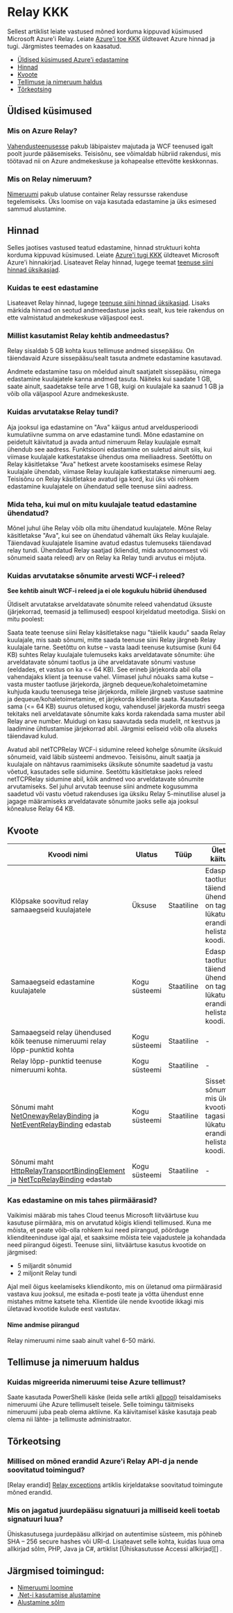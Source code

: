 <properties 
    pageTitle="Relee KKK | Microsoft Azure'i"
    description="Vastused mõned korduma kippuvad küsimused Azure'i Relay."
    services="service-bus"
    documentationCenter="na"
    authors="jtaubensee"
    manager=""
    editor="" />
<tags 
    ms.service="service-bus"
    ms.devlang="na"
    ms.topic="article"
    ms.tgt_pltfrm="na"
    ms.workload="na"
    ms.date="10/28/2016"
    ms.author="jotaub" />

# <a name="relay-faq"></a>Relay KKK

Sellest artiklist leiate vastused mõned korduma kippuvad küsimused Microsoft Azure'i Relay. Leiate [Azure'i toe KKK](http://go.microsoft.com/fwlink/?LinkID=185083) üldteavet Azure hinnad ja tugi. Järgmistes teemades on kaasatud.

- [Üldised küsimused Azure'i edastamine](#general-questions)
- [Hinnad](#pricing)
- [Kvoote](#quotas)
- [Tellimuse ja nimeruum haldus](#subscription-and-namespace-management)
- [Tõrkeotsing](#troubleshooting)

## <a name="general-questions"></a>Üldised küsimused

### <a name="what-is-azure-relay"></a>Mis on Azure Relay?

[Vahendusteenusesse](relay-what-is-it.md) pakub läbipaistev majutada ja WCF teenused igalt poolt juurde pääsemiseks. Teisisõnu, see võimaldab hübriid rakendusi, mis töötavad nii on Azure andmekeskuse ja kohapealse ettevõtte keskkonnas.

### <a name="what-is-a-relay-namespace"></a>Mis on Relay nimeruum?

[Nimeruumi](Relay-create-namespace-portal.md) pakub ulatuse container Relay ressursse rakenduse tegelemiseks. Üks loomise on vaja kasutada edastamine ja üks esimesed sammud alustamine.

## <a name="pricing"></a>Hinnad

Selles jaotises vastused teatud edastamine, hinnad struktuuri kohta korduma kippuvad küsimused. Leiate [Azure'i tugi KKK](http://go.microsoft.com/fwlink/?LinkID=185083) üldteavet Microsoft Azure'i hinnakirjad. Lisateavet Relay hinnad, lugege teemat [teenuse siini hinnad üksikasjad](https://azure.microsoft.com/pricing/details/service-bus/).

### <a name="how-do-you-charge-for-relay"></a>Kuidas te eest edastamine

Lisateavet Relay hinnad, lugege [teenuse siini hinnad üksikasjad][Pricing overview]. Lisaks märkida hinnad on seotud andmeedastuse jaoks sealt, kus teie rakendus on ette valmistatud andmekeskuse väljaspool eest.

### <a name="what-usage-of-relay-is-subject-to-data-transfer"></a>Millist kasutamist Relay kehtib andmeedastus?

Relay sisaldab 5 GB kohta kuus tellimuse andmed sissepääsu. On täiendavaid Azure sissepääsu/sealt tasuta andmete edastamine kasutavad.

Andmete edastamine tasu on mõeldud ainult saatjatelt sissepääsu, nimega edastamine kuulajatele kanna andmed tasuta. Näiteks kui saadate 1 GB, saate ainult, saadetakse teile arve 1 GB, kuigi on kuulajale ka saanud 1 GB ja võib olla väljaspool Azure andmekeskuste.

### <a name="how-are-relay-hours-calculated"></a>Kuidas arvutatakse Relay tundi?

Aja jooksul iga edastamine on "Ava" käigus antud arveldusperioodi kumulatiivne summa on arve edastamine tundi. Mõne edastamine on peidetult käivitatud ja avada antud nimeruum Relay kuulajale esmalt ühendub see aadress. Funktsiooni edastamine on suletud ainult siis, kui viimase kuulajale katkestatakse ühendus oma meiliaadress. Seetõttu on Relay käsitletakse "Ava" hetkest arvete koostamiseks esimese Relay kuulajale ühendab, viimase Relay kuulajale katkestatakse nimeruumi aeg. Teisisõnu on Relay käsitletakse avatud iga kord, kui üks või rohkem edastamine kuulajatele on ühendatud selle teenuse siini aadress.

### <a name="what-if-i-have-more-than-one-listener-connected-to-a-given-relay"></a>Mida teha, kui mul on mitu kuulajale teatud edastamine ühendatud?

Mõnel juhul ühe Relay võib olla mitu ühendatud kuulajatele. Mõne Relay käsitletakse "Ava", kui see on ühendatud vähemalt üks Relay kuulajale. Täiendavad kuulajatele lisamine avatud edastus tulemuseks täiendavad relay tundi. Ühendatud Relay saatjad (kliendid, mida autonoomsest või sõnumeid saata releed) arv on Relay ka Relay tundi arvutus ei mõjuta.

### <a name="how-is-the-messages-meter-calculated-for-wcf-relays"></a>Kuidas arvutatakse sõnumite arvesti WCF-i releed?

**See kehtib ainult WCF-i releed ja ei ole kogukulu hübriid ühendused**

Üldiselt arvutatakse arveldatavate sõnumite releed vahendatud üksuste (järjekorrad, teemasid ja tellimused) eespool kirjeldatud meetodiga. Siiski on mitu poolest:

Saata teate teenuse siini Relay käsitletakse nagu "täielik kaudu" saada Relay kuulajale, mis saab sõnumi, mitte saada teenuse siini Relay järgneb Relay kuulajale tarne. Seetõttu on kutse – vasta laadi teenuse kutsumise (kuni 64 KB) suhtes Relay kuulajale tulemuseks kaks arveldatavate sõnumite: ühe arveldatavate sõnumi taotlus ja ühe arveldatavate sõnumi vastuse (eeldades, et vastus on ka \<= 64 KB). See erineb järjekorda abil olla vahendajaks klient ja teenuse vahel. Viimasel juhul nõuaks sama kutse – vasta muster taotluse järjekorda, järgneb dequeue/kohaletoimetamine kuhjuda kaudu teenusega teise järjekorda, millele järgneb vastuse saatmine ja dequeue/kohaletoimetamine, et järjekorda kliendile saata. Kasutades sama (\<= 64 KB) suurus oletused kogu, vahendusel järjekorda mustri seega tekitaks neli arveldatavate sõnumite kaks korda rakendada sama muster abil Relay arve number. Muidugi on kasu saavutada seda mudelit, nt kestvus ja laadimine ühtlustamise järjekorrad abil. Järgmisi eeliseid võib olla aluseks täiendavad kulud.

Avatud abil netTCPRelay WCF-i sidumine releed kohelge sõnumite üksikuid sõnumeid, vaid läbib süsteemi andmevoo. Teisisõnu, ainult saatja ja kuulajale on nähtavus raamimiseks üksikute sõnumite saadetud ja vastu võetud, kasutades selle sidumine. Seetõttu käsitletakse jaoks releed netTCPRelay sidumine abil, kõik andmed voo arveldatavate sõnumite arvutamiseks. Sel juhul arvutab teenuse siini andmete kogusumma saadetud või vastu võetud rakenduses iga üksiku Relay 5-minutilise alusel ja jagage määramiseks arveldatavate sõnumite jaoks selle aja jooksul kõnealuse Relay 64 KB.

## <a name="quotas"></a>Kvoote

|Kvoodi nimi|Ulatus|Tüüp|Ületanud käitumine|Väärtus|
|---|---|---|---|---|
|Klõpsake soovitud relay samaaegseid kuulajatele|Üksuse|Staatiline|Edaspidised taotlused täiendavate ühenduste on tagasi lükatud ja erandi vastu helistaja koodi.|25|
|Samaaegseid edastamine kuulajatele|Kogu süsteemi|Staatiline|Edaspidised taotlused täiendavate ühenduste on tagasi lükatud ja erandi vastu helistaja koodi.|2000|
|Samaaegseid relay ühendused kõik teenuse nimeruumi relay lõpp-punktid kohta|Kogu süsteemi|Staatiline|-|5000|
|Relay lõpp-punktid teenuse nimeruumi kohta.|Kogu süsteemi|Staatiline|-|10 000|
|Sõnumi maht [NetOnewayRelayBinding](https://msdn.microsoft.com/library/microsoft.servicebus.netonewayrelaybinding.aspx) ja [NetEventRelayBinding](https://msdn.microsoft.com/library/microsoft.servicebus.neteventrelaybinding.aspx) edastab|Kogu süsteemi|Staatiline|Sissetulevate sõnumite, mis ületavad kvootide on tagasi lükatud ja erandi vastu helistaja koodi.|64KB
|Sõnumi maht [HttpRelayTransportBindingElement](https://msdn.microsoft.com/library/microsoft.servicebus.httprelaytransportbindingelement.aspx) ja [NetTcpRelayBinding](https://msdn.microsoft.com/library/microsoft.servicebus.nettcprelaybinding.aspx) edastab|Kogu süsteemi|Staatiline|-|Piiramatu|

### <a name="does-relay-have-any-usage-quotas"></a>Kas edastamine on mis tahes piirmäärasid?

Vaikimisi määrab mis tahes Cloud teenus Microsoft liitväärtuse kuu kasutuse piirmäära, mis on arvutatud kõigis kliendi tellimused. Kuna me mõista, et peate võib-olla rohkem kui need piirangud, pöörduge klienditeeninduse igal ajal, et saaksime mõista teie vajadustele ja kohandada need piirangud õigesti. Teenuse siini, liitväärtuse kasutus kvootide on järgmised:

- 5 miljardit sõnumid
- 2 miljonit Relay tundi

Ajal meil õigus keelamiseks kliendikonto, mis on ületanud oma piirmäärasid vastava kuu jooksul, me esitada e-posti teate ja võtta ühendust enne mistahes mitme katsete teha. Klientide üle nende kvootide ikkagi mis ületavad kvootide kulude eest vastutav.

#### <a name="naming-restrictions"></a>Nime andmise piirangud

Relay nimeruumi nime saab ainult vahel 6-50 märki.

## <a name="subscription-and-namespace-management"></a>Tellimuse ja nimeruum haldus

### <a name="how-do-i-migrate-a-namespace-to-another-azure-subscription"></a>Kuidas migreerida nimeruumi teise Azure tellimust?

Saate kasutada PowerShelli käske (leida selle artikli [allpool](../service-bus-messaging/service-bus-powershell-how-to-provision.md#migrate-a-namespace-to-another-azure-subscription)) teisaldamiseks nimeruumi ühe Azure tellimuselt teisele. Selle toimingu täitmiseks nimeruumi juba peab olema aktiivne. Ka käivitamisel käske kasutaja peab olema nii lähte- ja tellimuste administraator.

## <a name="troubleshooting"></a>Tõrkeotsing

### <a name="what-are-some-of-the-exceptions-generated-by-azure-relay-apis-and-their-suggested-actions"></a>Millised on mõned erandid Azure'i Relay API-d ja nende soovitatud toimingud?

[Relay erandid] [ Relay exceptions] artiklis kirjeldatakse soovitatud toimingute mõned erandid.

### <a name="what-is-a-shared-access-signature-and-which-languages-support-generating-a-signature"></a>Mis on jagatud juurdepääsu signatuuri ja milliseid keeli toetab signatuuri luua?

Ühiskasutusega juurdepääsu allkirjad on autentimise süsteem, mis põhineb SHA – 256 secure hashes või URI-d. Lisateavet selle kohta, kuidas luua oma allkirjad sõlm, PHP, Java ja C\#, artiklist [Ühiskasutusse Accessi allkirjad][] .

[Pricing overview]: https://azure.microsoft.com/pricing/details/service-bus/
[Relay exceptions]: relay-exceptions.md
[Ühiskasutusega juurdepääsu allkirjad]: service-bus-sas-overview.md

## <a name="next-steps"></a>Järgmised toimingud:

- [Nimeruumi loomine](relay-create-namespace-portal.md)
- [.Net-i kasutamise alustamine](relay-hybrid-connections-dotnet-get-started.md)
- [Alustamine sõlm](relay-hybrid-connections-node-get-started.md)